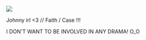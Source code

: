 

![](https://files.catbox.moe/iylwv3.png)

 Johnny irl <3 // Faith / Case !!!

 I DON'T WANT TO BE INVOLVED IN ANY DRAMA! O_O
